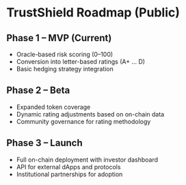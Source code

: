 # TrustShield Roadmap (Public)

## Phase 1 – MVP (Current)
- Oracle-based risk scoring (0–100)
- Conversion into letter-based ratings (A+ … D)
- Basic hedging strategy integration

## Phase 2 – Beta
- Expanded token coverage
- Dynamic rating adjustments based on on-chain data
- Community governance for rating methodology

## Phase 3 – Launch
- Full on-chain deployment with investor dashboard
- API for external dApps and protocols
- Institutional partnerships for adoption
